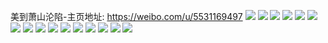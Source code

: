 美到萧山沦陷-主页地址: https://weibo.com/u/5531169497 
![](https://wx4.sinaimg.cn/mw2000/0062kdRfgy1h94v1zj7hhj31zf2rzkjm.jpg) 
![](https://wx4.sinaimg.cn/mw2000/0062kdRfgy1h83uohjsjnj32c035nqv6.jpg) 
![](https://wx4.sinaimg.cn/mw2000/0062kdRfgy1h83uoeru63j32c03514qr.jpg) 
![](https://wx4.sinaimg.cn/mw2000/0062kdRfgy1h69cty2wimj30u00u00up.jpg) 
![](https://wx4.sinaimg.cn/mw2000/0062kdRfgy1h5ri1erjokj324v24vqv5.jpg) 
![](https://wx4.sinaimg.cn/mw2000/0062kdRfgy1h5nd6yfl66j32802yowu9.jpg) 
![](https://wx4.sinaimg.cn/mw2000/0062kdRfgy1h5nd71t636j32802yohdv.jpg) 
![](https://wx4.sinaimg.cn/mw2000/0062kdRfgy1h5nd758v1jj32802you0y.jpg) 
![](https://wx4.sinaimg.cn/mw2000/0062kdRfgy1h5nd77kg8kj32c0340hdu.jpg) 
![](https://wx4.sinaimg.cn/mw2000/0062kdRfly1h50uvyyvl0j3340340qv7.jpg) 
![](https://wx4.sinaimg.cn/mw2000/0062kdRfly1h4aa4ifzbzj30zo0zodt7.jpg) 
![](https://wx4.sinaimg.cn/mw2000/0062kdRfly1h4aa4jhizoj32bx2bxb2a.jpg) 
![](https://wx4.sinaimg.cn/mw2000/0062kdRfly1h4aa4lvmrmj31o02801ky.jpg) 
![](https://wx4.sinaimg.cn/mw2000/0062kdRfgy1h3zwjqad3yj3340340x6r.jpg) 
![](https://wx4.sinaimg.cn/mw2000/0062kdRfgy1h3zwjxxuv9j33403407wl.jpg) 
![](https://wx4.sinaimg.cn/mw2000/0062kdRfgy1h3zwk56dhkj30zo256b29.jpg) 
